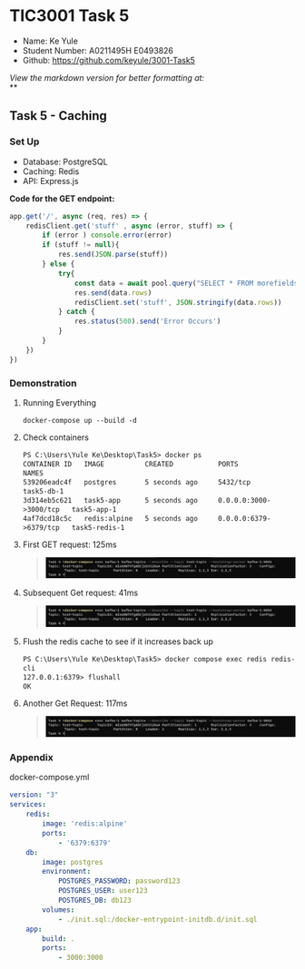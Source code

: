 # TIC3001 Task 5
- Name: Ke Yule
- Student Number: A0211495H E0493826
- Github: https://github.com/keyule/3001-Task5

*View the markdown version for better formatting at:*   
** 

## Task 5 - Caching

### Set Up 
- Database: PostgreSQL 
- Caching: Redis
- API: Express.js

**Code for the GET endpoint:**
```js
app.get('/', async (req, res) => {
    redisClient.get('stuff' , async (error, stuff) => {
        if (error ) console.error(error)
        if (stuff != null){
            res.send(JSON.parse(stuff))
        } else {
            try{
                const data = await pool.query("SELECT * FROM morefields")
                res.send(data.rows)
                redisClient.set('stuff', JSON.stringify(data.rows))
            } catch {
                res.status(500).send('Error Occurs')
            }
        }
    })
})
```

### Demonstration

1. Running Everything
    ```
    docker-compose up --build -d
    ```

2. Check containers

    ```
    PS C:\Users\Yule Ke\Desktop\Task5> docker ps
    CONTAINER ID   IMAGE          CREATED           PORTS                    NAMES
    539206eadc4f   postgres       5 seconds ago     5432/tcp                 task5-db-1
    3d314eb5c621   task5-app      5 seconds ago     0.0.0.0:3000->3000/tcp   task5-app-1
    4af7dcd18c5c   redis:alpine   5 seconds ago     0.0.0.0:6379->6379/tcp   task5-redis-1
    ```

3. First GET request: 125ms

    >![First Get](https://github.com/keyule/3001-Task4/blob/master/Report/Screenshots/leader.png?raw=true)

4. Subsequent Get request: 41ms

    >![Second Get](https://github.com/keyule/3001-Task4/blob/master/Report/Screenshots/leader.png?raw=true)

5. Flush the redis cache to see if it increases back up 

    ```
    PS C:\Users\Yule Ke\Desktop\Task5> docker compose exec redis redis-cli
    127.0.0.1:6379> flushall
    OK
    ```

6. Another Get Request: 117ms

    >![Last Get](https://github.com/keyule/3001-Task4/blob/master/Report/Screenshots/leader.png?raw=true)


### Appendix

docker-compose.yml
```yml
version: "3"
services:
    redis:
        image: 'redis:alpine'
        ports:
            - '6379:6379'
    db:
        image: postgres
        environment:
            POSTGRES_PASSWORD: password123
            POSTGRES_USER: user123
            POSTGRES_DB: db123
        volumes:
            - ./init.sql:/docker-entrypoint-initdb.d/init.sql
    app:
        build: .
        ports:
            - 3000:3000

```